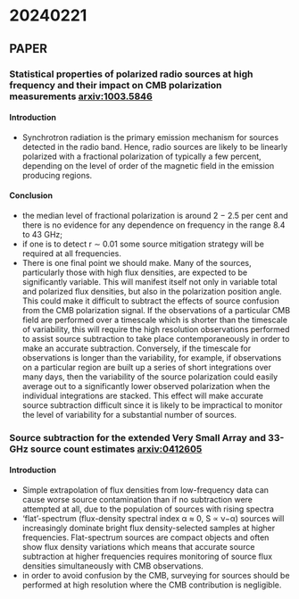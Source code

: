 
# 20240221

## PAPER

### Statistical properties of polarized radio sources at high frequency and their impact on CMB polarization measurements [arxiv:1003.5846](https://arxiv.org/abs/1003.5846)

#### Introduction
* Synchrotron radiation is the primary emission mechanism for sources detected in the radio band. Hence, radio sources are likely to be linearly polarized with a fractional polarization of typically a few percent, depending on the level of order of the magnetic field in the emission producing regions.

#### Conclusion
* the median level of fractional polarization is around 2 − 2.5 per cent and there is no evidence for any dependence on frequency in the range 8.4 to 43 GHz;
* if one is to detect r ∼ 0.01 some source mitigation strategy will be required at all frequencies.
* There is one final point we should make. Many of the sources, particularly those with high flux densities, are expected to be significantly variable. This will manifest itself not only in variable total and polarized flux densities, but also in the polarization position angle. This could make it difficult to subtract the effects of source confusion from the CMB polarization signal. If the observations of a particular CMB field are performed over a timescale which is shorter than the timescale of variability, this will require the high resolution observations performed to assist source subtraction to take place contemporaneously in order to make an accurate subtraction. Conversely, if the timescale for observations is longer than the variability, for example, if observations on a particular region are built up a series of short integrations over many days, then the variability of the source polarization could easily average out to a significantly lower observed polarization when the individual integrations are stacked. This effect will make accurate source subtraction difficult since it is likely to be impractical to monitor the level of variability for a substantial number of sources.

### Source subtraction for the extended Very Small Array and 33-GHz source count estimates [arxiv:0412605](https://arxiv.org/abs/astro-ph/0412605)

#### Introduction

* Simple extrapolation of flux densities from low-frequency data can cause worse source contamination than if no subtraction were attempted at all, due to the population of sources with rising spectra
* ‘flat’-spectrum (flux-density spectral index α ≈ 0, S ∝ ν−α) sources will increasingly dominate bright flux density-selected samples at higher frequencies. Flat-spectrum sources are compact objects and often show flux density variations which means that accurate source subtraction at higher frequencies requires monitoring of source flux densities simultaneously with CMB observations.
* in order to avoid confusion by the CMB, surveying for sources should be performed at high resolution where the CMB contribution is negligible.